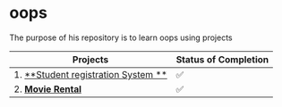 # oops

The purpose of his repository is to learn oops using projects

| Projects | Status of Completion |
| ----- | -----|
| 1. [**Student registration System **](https://github.com/andysingal/oops/tree/main/oop_project_2) | :white_check_mark: |
| 2. [**Movie Rental**](https://github.com/andysingal/oops/tree/main/movie_rental) | :white_check_mark: |
